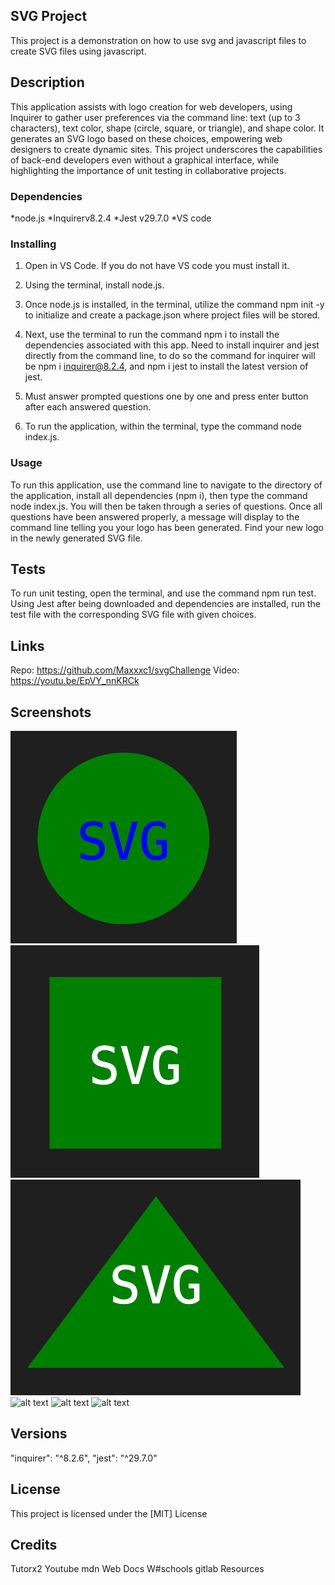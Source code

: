 ## SVG Project

This project is a demonstration on how to use svg and javascript files to create SVG files using javascript.

## Description

This application assists with logo creation for web developers, using Inquirer to gather user preferences via the command line: text (up to 3 characters), text color, shape (circle, square, or triangle), and shape color. It generates an SVG logo based on these choices, empowering web designers to create dynamic sites.
This project underscores the capabilities of back-end developers even without a graphical interface, while highlighting the importance of unit testing in collaborative projects.

### Dependencies

*node.js
*Inquirerv8.2.4
*Jest v29.7.0
*VS code

### Installing

1. Open in VS Code. If you do not have VS code you must install it.

2. Using the terminal, install node.js.

3. Once node.js is installed, in the terminal, utilize the command npm init -y to initialize and create a package.json where project files will be stored.

4. Next, use the terminal to run the command npm i to install the dependencies associated with this app. Need to install inquirer and jest directly from the command line, to do so the command for inquirer will be npm i inquirer@8.2.4, and npm i jest to install the latest version of jest.

5. Must answer prompted questions one by one and press enter button after each answered question.

6. To run the application, within the terminal, type the command 
node index.js.


### Usage

To run this application, use the command line to navigate to the directory of the application, install all dependencies (npm i), then type the command node index.js. You will then be taken through a series of questions. Once all questions have been answered properly, a message will display to the command line telling you your logo has been generated. Find your new logo in the newly generated SVG file.


## Tests

To run unit testing, open the terminal, and use the command npm run test.
Using Jest after being downloaded and dependencies are installed, run the test file with the corresponding SVG file with given choices.

## Links

Repo: https://github.com/Maxxxc1/svgChallenge
Video: https://youtu.be/EpVY_nnKRCk

## Screenshots
![alt text](examples-screenshots/circlescreenshot.png)
![alt text](examples-screenshots/squarescreenshot.png)
![alt text](examples-screenshots/trianglescreenshot.png)
![alt text](examples-screenshots/Screenshot#1.png)
![alt text](examples-screenshots/Screenshot#2.png)
![alt text](examples-screenshots/Screenshot#3.png)

## Versions

"inquirer": "^8.2.6",
    "jest": "^29.7.0"

## License

This project is licensed under the [MIT] License

## Credits

Tutorx2
Youtube
mdn Web Docs
W#schools
gitlab Resources